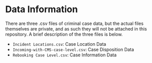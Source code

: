 # Data Information
There are three .csv files of criminal case data, but the actual files themselves are private, and as such they will not be attached in this repository. A brief description of the three files is below.

- ``Incident Locations.csv``: Case Location Data
- ``Incoming-with-CMS-case-level.csv``: Case Disposition Data
- ``Rebooking Case Level.csv``: Case Information Data
